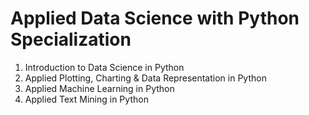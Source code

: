 # Applied Data Science with Python Specialization

1. Introduction to Data Science in Python
2. Applied Plotting, Charting & Data Representation in Python
3. Applied Machine Learning in Python
4. Applied Text Mining in Python
